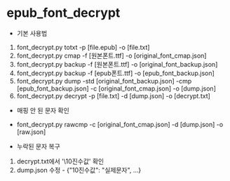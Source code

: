 # epub_font_decrypt
* 기본 사용법
1. font_decrypt.py totxt -p [file.epub] -o [file.txt]
2. font_decrypt.py cmap -f [원본폰트.ttf] -o [original_font_cmap.json]
3. font_decrypt.py backup -f [원본폰트.ttf] -o [original_font_backup.json]
4. font_decrypt.py backup -f [epub폰트.ttf] -o [epub_font_backup.json]
5. font_decrypt.py dump -std [original_font_backup.json] -cmp [epub_font_backup.json] -c [original_font_cmap.json] -o [dump.json]
6. font_decrypt.py decrypt -p [file.txt] -d [dump.json] -o [decrypt.txt]

* 매핑 안 된 문자 확인
- font_decrypt.py rawcmp -c [original_font_cmap.json] -d [dump.json] -o [raw.json]

* 누락된 문자 복구
1. decrypt.txt에서 '\10진수값\' 확인
2. dump.json 수정 - {"10진수값": "실제문자", ...}